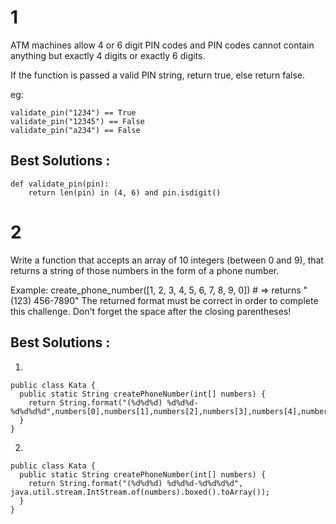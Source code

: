# 1

ATM machines allow 4 or 6 digit PIN codes and PIN codes cannot contain anything but exactly 4 digits or exactly 6 digits.

If the function is passed a valid PIN string, return true, else return false.

eg:

	validate_pin("1234") == True
	validate_pin("12345") == False
	validate_pin("a234") == False

## Best Solutions :

	def validate_pin(pin):
	    return len(pin) in (4, 6) and pin.isdigit()


# 2

Write a function that accepts an array of 10 integers (between 0 and 9), that returns a string of those numbers in the form of a phone number.

Example:
	create_phone_number([1, 2, 3, 4, 5, 6, 7, 8, 9, 0]) # => returns "(123) 456-7890"
The returned format must be correct in order to complete this challenge. 
Don't forget the space after the closing parentheses!

## Best Solutions :
1)

	public class Kata {
	  public static String createPhoneNumber(int[] numbers) {
	    return String.format("(%d%d%d) %d%d%d-%d%d%d%d",numbers[0],numbers[1],numbers[2],numbers[3],numbers[4],numbers[5],numbers[6],numbers[7],numbers[8],numbers[9]);
	  }
	}

2)

	public class Kata {
	  public static String createPhoneNumber(int[] numbers) {
	    return String.format("(%d%d%d) %d%d%d-%d%d%d%d", java.util.stream.IntStream.of(numbers).boxed().toArray());
	  }
	}


